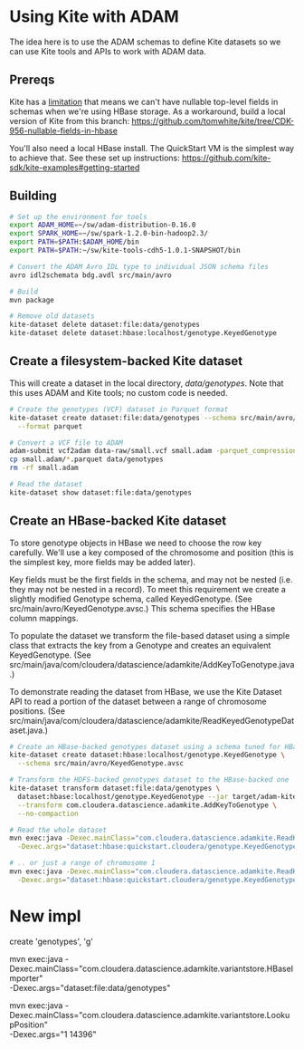 # Using Kite with ADAM

The idea here is to use the ADAM schemas to define Kite datasets so we can use Kite tools
and APIs to work with ADAM data.

## Prereqs

Kite has a [limitation](https://issues.cloudera.org/browse/CDK-956) that means we can't
have nullable top-level fields in schemas
when we're using HBase storage. As a workaround, build a local version of Kite from this
branch: https://github.com/tomwhite/kite/tree/CDK-956-nullable-fields-in-hbase

You'll also need a local HBase install. The QuickStart VM is the simplest way to achieve
that. See these set up instructions:
https://github.com/kite-sdk/kite-examples#getting-started

## Building

```bash
# Set up the environment for tools
export ADAM_HOME=~/sw/adam-distribution-0.16.0
export SPARK_HOME=~/sw/spark-1.2.0-bin-hadoop2.3/
export PATH=$PATH:$ADAM_HOME/bin 
export PATH=$PATH:~/sw/kite-tools-cdh5-1.0.1-SNAPSHOT/bin

# Convert the ADAM Avro IDL type to individual JSON schema files
avro idl2schemata bdg.avdl src/main/avro

# Build
mvn package

# Remove old datasets
kite-dataset delete dataset:file:data/genotypes
kite-dataset delete dataset:hbase:localhost/genotype.KeyedGenotype
```

## Create a filesystem-backed Kite dataset

This will create a dataset in the local directory, _data/genotypes_. Note that this uses
ADAM and Kite tools; no custom code is needed.

```bash
# Create the genotypes (VCF) dataset in Parquet format
kite-dataset create dataset:file:data/genotypes --schema src/main/avro/Genotype.avsc \
  --format parquet

# Convert a VCF file to ADAM
adam-submit vcf2adam data-raw/small.vcf small.adam -parquet_compression_codec UNCOMPRESSED
cp small.adam/*.parquet data/genotypes
rm -rf small.adam

# Read the dataset
kite-dataset show dataset:file:data/genotypes
```

## Create an HBase-backed Kite dataset

To store genotype objects in HBase we need to choose the row key carefully. We'll use a
key composed of the chromosome and position (this is the simplest key, more fields may
be added later).

Key fields must be the first fields in the schema, and may not be nested
(i.e. they may not be nested in a record). To meet this requirement we create a
slightly modified Genotype schema, called KeyedGenotype. (See
src/main/avro/KeyedGenotype.avsc.) This schema specifies the HBase column mappings.

To populate the dataset we transform the file-based dataset using a simple class that
extracts the key from a Genotype and creates an equivalent KeyedGenotype. (See
src/main/java/com/cloudera/datascience/adamkite/AddKeyToGenotype.java.)

To demonstrate reading the dataset from HBase, we use the Kite Dataset API to read a
portion of the dataset between a range of chromosome positions. (See
src/main/java/com/cloudera/datascience/adamkite/ReadKeyedGenotypeDataset.java.)

```bash
# Create an HBase-backed genotypes dataset using a schema tuned for HBase storage
kite-dataset create dataset:hbase:localhost/genotype.KeyedGenotype \
  --schema src/main/avro/KeyedGenotype.avsc

# Transform the HDFS-backed genotypes dataset to the HBase-backed one
kite-dataset transform dataset:file:data/genotypes \
  dataset:hbase:localhost/genotype.KeyedGenotype --jar target/adam-kite-*.jar \
  --transform com.cloudera.datascience.adamkite.AddKeyToGenotype \
  --no-compaction

# Read the whole dataset
mvn exec:java -Dexec.mainClass="com.cloudera.datascience.adamkite.ReadKeyedGenotypeDataset" \
  -Dexec.args="dataset:hbase:quickstart.cloudera/genotype.KeyedGenotype"

# .. or just a range of chromosome 1
mvn exec:java -Dexec.mainClass="com.cloudera.datascience.adamkite.ReadKeyedGenotypeDataset" \
  -Dexec.args="dataset:hbase:quickstart.cloudera/genotype.KeyedGenotype 1 15000 65000"
```

# New impl

create 'genotypes', 'g'

mvn exec:java -Dexec.mainClass="com.cloudera.datascience.adamkite.variantstore.HBaseImporter" \
  -Dexec.args="dataset:file:data/genotypes"

mvn exec:java -Dexec.mainClass="com.cloudera.datascience.adamkite.variantstore.LookupPosition" \
  -Dexec.args="1 14396"